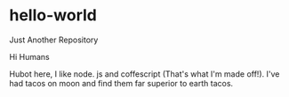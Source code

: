 # hello-world
Just Another Repository 

Hi Humans 

Hubot here, I like node. js and coffescript (That's what I'm made off!).
I've had tacos on moon and find them far superior to earth tacos.
